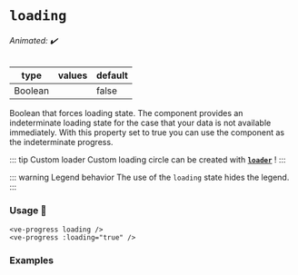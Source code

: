 # `loading`

###### Animated: ✔️

| type      | values | default |
| --------- | ------ | ------- |
| Boolean   |        | false   |

Boolean that forces loading state. The component provides an indeterminate loading state for the case that your data is 
not available immediately. With this property set to true you can use the component as the indeterminate progress.

::: tip Custom loader
Custom loading circle can be created with **[`loader`](loader.md)** !
:::

::: warning Legend behavior
The use of the `loading` state hides the legend.
:::

### Usage 📜

```vue
<ve-progress loading />
<ve-progress :loading="true" />
```

### Examples

<example-container preselectedState="Loading">
<template #default="{ loading, progress, slider, noData, determinate }">
<v-e-p class="mr-2" :size="160" :progress="progress" :loading="loading" :no-data="noData" :determinate="determinate"></v-e-p>
</template>
<template #code="{ loading, progress }">
<CodeGroup>
<CodeGroupItem >

```vue:no-v-pre
<template>
  <ve-progress :progress="{{ progress }}" :loading="{{ loading }}"/>
</template>
```

</CodeGroupItem>
</CodeGroup>
</template>
</example-container>

